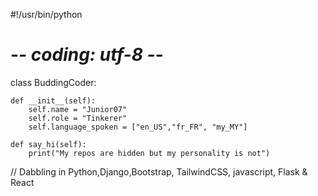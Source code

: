 #!/usr/bin/python
# -*- coding: utf-8 -*-


class BuddingCoder:

    def __init__(self):
        self.name = "Junior07"
        self.role = "Tinkerer"
        self.language_spoken = ["en_US","fr_FR", "my_MY"]

    def say_hi(self):
        print("My repos are hidden but my personality is not")

// Dabbling in Python,Django,Bootstrap, TailwindCSS, javascript, Flask & React
